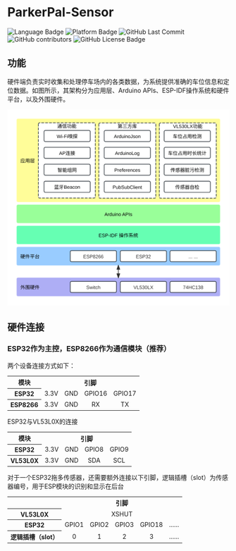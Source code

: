# ParkerPal-Sensor
<div>
<img alt="Language Badge" src="https://img.shields.io/badge/Language-C_&_C++-blue">
<img alt="Platform Badge" src="https://img.shields.io/badge/Platform-ESP32_&_ESP8266-green">
<img alt="GitHub Last Commit" src="https://img.shields.io/github/last-commit/betacat-ha/parkerpal-sensor">
<img alt="GitHub contributors" src="https://img.shields.io/github/contributors/betacat-ha/parkerpal-sensor">
<img alt="GitHub License Badge" src="https://img.shields.io/github/license/betacat-ha/parkerpal-sensor">
</div>

## 功能
硬件端负责实时收集和处理停车场内的各类数据，为系统提供准确的车位信息和定位数据。如图所示，其架构分为应用层、Arduino APIs、ESP-IDF操作系统和硬件平台，以及外围硬件。

![硬件功能图](./img/Hardware-Organization.svg)


## 硬件连接
### ESP32作为主控，ESP8266作为通信模块（推荐）
两个设备连接方式如下：

<table>
<tr>
<th>模块</th>
<th align="center" colspan=4>引脚</th>
</tr>
<tr>
<th>ESP32</th>
<td align="center">3.3V</td>
<td align="center">GND</td>
<td align="center">GPIO16</td>
<td align="center">GPIO17</td>
</tr>
<tr>
<th>ESP8266</th>
<td align="center">3.3V</td>
<td align="center">GND</td>
<td align="center">RX</td>
<td align="center">TX</td>
</tr>
</table>

<table>
<capital>ESP32与VL53L0X的连接</capital>
<tr>
<th>模块</th>
<th align="center" colspan=4>引脚</th>
</tr>
<tr>
<th>ESP32</th>
<td align="center">3.3V</td>
<td align="center">GND</td>
<td align="center">GPIO8</td>
<td align="center">GPIO9</td>
</tr>
<tr>
<th>VL53L0X</th>
<td align="center">3.3V</td>
<td align="center">GND</td>
<td align="center">SDA</td>
<td align="center">SCL</td>
</tr>
</table>

<table>
<capital>对于一个ESP32拖多传感器，还需要额外连接以下引脚，逻辑插槽（slot）为传感器编号，用于ESP模块的识别和显示在后台</capital>
<tr>
<th></th>
<th align="center" colspan=5>引脚</th>
</tr>
<tr>
<th>VL53L0X</th>
<td align="center" colspan=5>XSHUT</td>
</tr>
<tr>
<tr>
<th>ESP32</th>
<td align="center">GPIO1</td>
<td align="center">GPIO2</td>
<td align="center">GPIO3</td>
<td align="center">GPIO18</td>
<td align="center">......</td>
</tr>
<th>逻辑插槽（slot）</th>
<td align="center">0</td>
<td align="center">1</td>
<td align="center">2</td>
<td align="center">3</td>
<td align="center">......</td>
</tr>
</table>
